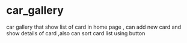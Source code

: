 # car_gallery
car gallery that show list of card in home page , can add new card and show details of card ,also can sort card list using button 
